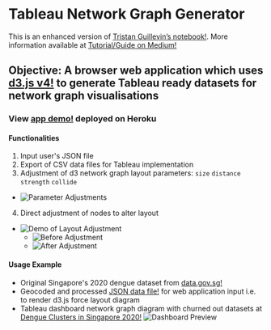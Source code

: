 # Tableau Network Graph Generator
This is an enhanced version of [Tristan Guillevin’s notebook!](https://observablehq.com/@ladataviz/network-data-generator). More information available at [Tutorial/Guide on Medium!](https://medium.com/@xuemanxu.cc/leverage-on-d3-js-v4-to-build-a-network-graph-for-tableau-with-ease-cc274cba69ce)

## Objective: A browser web application which uses [d3.js v4!](https://bl.ocks.org/heybignick/3faf257bbbbc7743bb72310d03b86ee8) to generate Tableau ready datasets for network graph visualisations
### View [app demo!](https://tableau-network-data-generator.herokuapp.com/) deployed on Heroku 

#### Functionalities
1. Input user's JSON file
2. Export of CSV data files for Tableau implementation
3. Adjustment of d3 network graph layout parameters: `size` `distance` `strength` `collide`
  * ![Parameter Adjustments](https://miro.medium.com/max/1050/1*m7G3SaYIAJg1kEd7UQiv0g.png)
4. Direct adjustment of nodes to alter layout
  * ![Demo of Layout Adjustment](https://miro.medium.com/max/960/1*_XoEvi8yXSj8uXXuGkuVdA.gif)
    * ![Before Adjustment](https://miro.medium.com/max/1050/1*4YFXQc3_ZoccWZ26FPkNyg.png)
    * ![After Adjustment](https://miro.medium.com/max/1050/1*x3sAFb5uR13G3H-mC3Ye3A.png)

#### Usage Example
* Original Singapore's 2020 dengue dataset from [data.gov.sg!](https://data.gov.sg/dataset/dengue-clusters)
* Geocoded and processed [JSON data file!](https://github.com/incubated-geek-cc/tableau-network-graph-generator/blob/master/public/data/sg_dengue_clusters.json) for web application input i.e. to render d3.js force layout diagram
* Tableau dashboard network graph diagram with churned out datasets at [Dengue Clusters in Singapore 2020!](https://public.tableau.com/profile/api/publish/SingaporesDengueClusters2020/sg_dengue_clusters_2020)
![Dashboard Preview](https://miro.medium.com/max/1050/1*zXMQnZS8B_NQkpH7F6T2Cg.png)